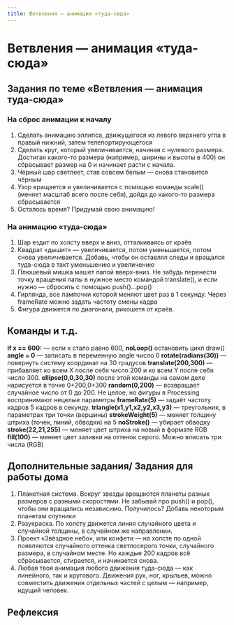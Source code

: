```yaml
---
title: Ветвления — анимация «туда-сюда»
---
```

# Ветвления — анимация «туда-сюда»

## Задания по теме «Ветвления — анимация туда-сюда»
### На сброс анимации к началу

1. Сделать анимацию эллипса, движущегося из левого верхнего угла в правый нижний, затем телепортирующегося
2. Сделать круг, который увеличивается, начиная с нулевого размера. Достигая какого-то размера (например, ширины и высоты в 400) он сбрасывает размер на 0 и начинает расти с начала.
3. Чёрный шар светлеет, став совсем белым — снова становится чёрным
4. Узор вращается и увеличивается с помощью команды scale() (меняет масштаб всего после себя), дойдя до какого-то размера сбрасывается
5. Осталось время? Придумай свою анимацию!

### На анимацию «туда-сюда»

1. Шар ездит по холсту вверх и вниз, отталкиваясь от краёв
2. Квадрат «дышит» — увеличивается, потом уменьшается, потом снова увеличивается. Добавь, чтобы он оставлял следы и вращался туда-сюда в такт уменьшению и увеличению
3. Плюшевый мишка машет лапой вверх-вниз. Не забудь перенести точку вращения лапы в нужное место командой translate(),  и если нужно — сбросить с помощью push()...pop()
4. Гирлянда, все лампочки которой меняют цвет раз в 1 секунду. Через frameRate можно задать частоту смены кадра
5. Фигура движется по диагонали, рикошетя от краёв.

## Команды и т.д.

**if x == 600:** — если x стало равно 600, 
    **noLoop()** остановить цикл draw() 
**angle = 0** — записать в переменную angle число 0
**rotate(radians(30))** — повернуть систему координат на 30 градусов
**translate(200,300)** — прибавляет ко всем X после себя число 200 и ко всем Y после себя число 300. **ellipse(0,0,30,30)** после этой команды на самом деле нарисуется в точке 0+200,0+300
**random(0,200)** — возвращает случайное число от 0 до 200. Не целое, но фигуры в Processing воспринимают нецелые параметры
**frameRate(5)** — задаёт частоту кадров 5 кадров в секунду.
**triangle(x1,y1,x2,y2,x3,y3)** — треугольник, в параметрах три точки (вершины)
**strokeWeight(5)** — меняет толщину штриха (точек, линий, обводки) на 5
**noStroke()** — убирает обводку
**stroke(22,21,255)** — меняет цвет штриха на новый в формате RGB
**fill(100)** — меняет цвет заливки на оттенок серого. Можно вписать три числа (RGB)

## Дополнительные задания/ Задания для работы дома

1. Планетная система. Вокруг звезды вращаются планеты разных размеров с разными скоростями. Не забывай про push() и pop(), чтобы они вращались независимо. Получилось? Добавь некоторым планетам спутники
2. Разукраска. По холсту движется линия случайного цвета и случайной толщины, в случайном же направлении.
3. Проект «Звёздное небо», или конфети — на холсте по одной появляются случайного оттенка светлосерого точки, случайного размера, в случайном месте. Но каждые 200 кадров всё сбрасывается, стирается, и начинается снова.
4. Любая твоя анимация любого движения туда-сюда — как линейного, так и кругового. Движения рук, ног, крыльев, можно совместить движения отдельных частей с целым — например, идущий человек.

## Рефлексия

